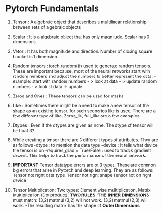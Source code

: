 # Pytorch Fundamentals


1. Tensor : 
A algebraic object that describes a multilinear relationship between sets of algebraic objects

2. Scalar : 
It is a algebraic object that has only magnitude. Scalar has 0 dimensions

3. Vetor : 
It has both magnitude and direction. Number of closing square bracket is 1 dimension.

4. Random tensors : 
torch.random()is used to generate random tensors. These are important because, most of the neural networks start with random numbers and adjust the numbers to better represent the data.
    -example: start with random numbers - > look at data - > update random numbers - > look at data -> update

5. Zeros and Ones : 
These tensors can be used for masks

6. Like : 
Sometimes there might be a need to make a new tensor of the shape as an existing tensor. for such scenerios like is used. There are a few different type of like. Zeros_lie, full_like are a few examples.

7. Dtypes : 
Even if the dtypes are given as none. The dtype of tensor will be float 32. 

8. While creating a tensor there are 3 different types of attributes. They are as follows
    -dtype : to mention the data type
    -device : It tells what device the tensor is on
    -requires_grad = True/False : used to tradck gradient decent. This helps to track the performance of the neural network.

9. **IMPORTANT** Tensor datatype errors are of 3 types. These are common big errors that arise in Pytorch and deep learning. They are as follows:
    Tensor not right data type.
    Tensor not right shape
    Tensor not on right device

10. Tensor Multiplication: Two types: 
Element wise muiltiplication, Matrix Multiplication (Dot product).
**TWO RULES**
    -THE **INNER DIMENSIONS** must match: (3,2) matmul (3,2) will not work. (3,2) matmul (2,3) will work.
    -The resulting matrix has the shape of **Outer Dimensions**
